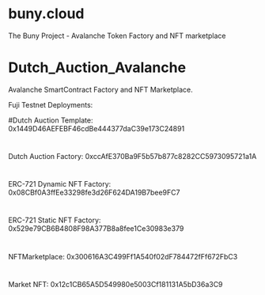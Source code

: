 # buny.cloud
The Buny Project - Avalanche Token Factory and NFT marketplace
# Dutch_Auction_Avalanche

Avalanche SmartContract Factory and NFT Marketplace.

Fuji Testnet Deployments:

#Dutch Auction Template: 0x1449D46AEFEBF46cdBe444377daC39e173C24891
#
Dutch Auction Factory: 0xccAfE370Ba9F5b57b877c8282CC5973095721a1A
#
ERC-721 Dynamic NFT Factory:  0x08CBf0A3ffEe33298fe3d26F624DA19B7bee9FC7
#
ERC-721 Static NFT Factory:  0x529e79CB6B4808F98A377B8a8fee1Ce30983e379
#
NFTMarketplace: 0x300616A3C499Ff1A540f02dF784472fFf672FbC3
#
Market NFT: 0x12c1CB65A5D549980e5003Cf181131A5bD36a3C9

